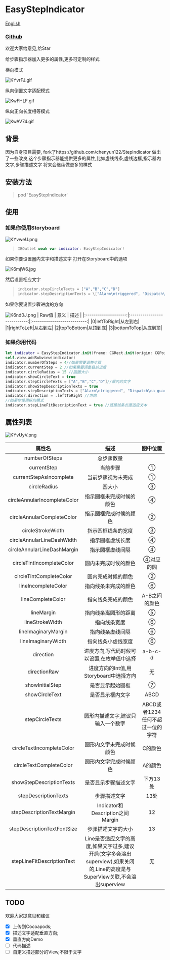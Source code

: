 # EasyStepIndicator

[English](https://github.com/pengzishang/EasyStepIndicator/blob/master/README_EN.md)

<h3 align="left"><a href="https://github.com/pengzishang/EasyStepIndicator" target="_blank">Github</a></h3>
欢迎大家给意见,给Star

给步骤指示器加入更多的属性,更多可定制的样式

横向模式

<img src="https://s2.ax1x.com/2019/10/23/KYvrFJ.gif" alt="KYvrFJ.gif" border="0" />

纵向倒置文字适配模式

<img src="https://s2.ax1x.com/2019/10/25/KwFHLF.gif" alt="KwFHLF.gif" border="0" />

纵向正向长度相等模式

<img src="https://s2.ax1x.com/2019/10/25/KwAV74.gif" alt="KwAV74.gif" border="0" />

## 背景

因为自身项目需要,
fork了https://github.com/chenyun122/StepIndicator 
做出了一些改良,这个步骤指示器能提供更多的属性,比如虚线线条,虚线边框,指示器内文字,步骤描述文字
将来会继续做更多的样式

## 安装方法

> pod 'EasyStepIndicator'

## 使用
### 如果你使用Storyboard

<img src="https://s2.ax1x.com/2019/10/23/KYvweU.png" alt="KYvweU.png" border="0" />

> ```swift
> IBOutlet weak var indicator: EasyStepIndicator!
> ```
 如果你要设置圈内文字和描述文字
 打开在Storyboard中的选项

![K6mjW6.jpg](https://s2.ax1x.com/2019/10/28/K6mjW6.jpg)

然后设置相应文字

> ```swift
> indicator.stepCircleTexts = ["A","B","C","D"]
> indicator.stepDescriptionTexts = \["Alarm\ntriggered", "Dispatch\na guard", "Track\nprogress", "Finishes\ninvestigation", "Site\nsecured"]
> ```

如果你要设置步骤进度的方向

![K6nd0J.png](https://s2.ax1x.com/2019/10/28/K6nd0J.png)
| Raw值 | 意义 | 描述  |
|:--------------------:|:---------------------------:|:---------------------------:|
|0|leftToRight|从左到右|
|1|rightToLeft|从右到左|
|2|topToBottom|从顶到底|
|3|bottomToTop|从底到顶|


### 如果你用代码
```swift
let indicator = EasyStepIndicator.init(frame: CGRect.init(origin: CGPoint.init(x: 0, y: 0), size: CGSize.init(width:300, height: 300)))
self.view.addSubview(indicator)
indicator.numberOfSteps = 4//如果需要调整步骤
indicator.currentStep = 2 //如果需要调整目前进度
indicator.circleRadius = 15 //圆圈大小
indicator.showCircleText = true
indicator.stepCircleTexts = ["A","B","C","D"]//框内的文字
indicator.showStepDescriptionTexts = true
indicator.stepDescriptionTexts = ["Alarm\ntriggered", "Dispatch\na guard", "Track\nprogress", "Finishes\ninvestigation", "Site\nsecured"]//圆下的描述文字
indicator.direction = .leftToRight //方向
//如果你使用纵向模式
indicator.stepLineFitDescriptionText = true //连接线条长度适应文本
```


## 属性列表

<img src="https://s2.ax1x.com/2019/10/23/KYvUyV.png" alt="KYvUyV.png" border="0" />

| 属性名 | 描述  | 图中位置 |
|:--------------------:|:---------------------------:|:----------------------------:|
| numberOfSteps | 总步骤数量 ||
| currentStep | 当前步骤 |①|
| currentStepAsIncomplete| 当前步骤视为未完成|①|
| circleRadius| 圆大小|③|
| circleAnnularIncompleteColor | 指示圆框未完成时候的颜色|④|
| circleAnnularCompleteColor| 指示圆框完成时候的颜色|②|
| circleStrokeWidth| 指示圆框线条的宽度|③|
| circleAnnularLineDashWidth| 指示圆框虚线长度|④|
| circleAnnularLineDashMargin| 指示圆框虚线间隔|④|
| circleTintIncompleteColor| 圆内未完成时候的颜色|④对应的圆|
| circleTintCompleteColor| 圆内完成时候的颜色|②|
| lineIncompleteColor| 指向线条未完成的颜色|⑥|
| lineCompleteColor| 指向线条完成的颜色|A-B之间的颜色|
| lineMargin| 指向线条离圆形的距离|⑤|
| lineStrokeWidth| 指向线条宽度|⑥|
| lineImaginaryMargin| 指向线条虚线间隔|⑥|
| lineImaginaryWidth| 指向线条小虚线宽度|⑥|
| direction|进度方向,写代码时候可以设置,在枚举值中选择|a-b-c-d|
| directionRaw|进度方向的Int值,用Storyboard中选择方向|无|
| showInitialStep| 是否显示起始圆框|⑦|
| showCircleText| 是否显示框内文字|ABCD|
| stepCircleTexts| 圆形内描述文字,建议只输入一个数字|ABCD或者1234任何不超过一位的字符|
| circleTextIncompleteColor| 圆形内文字未完成时候颜色|C的颜色|
| circleTextCompleteColor| 圆形内文字完成时候颜色|A的颜色|
| showStepDescriptionTexts| 是否显示步骤描述文字|下方13处|
| stepDescriptionTexts| 步骤描述文字|13处|
| stepDescriptionTextMargin| Indicator和Description之间Margin|12|
| stepDescriptionTextFontSize| 步骤描述文字的大小|13|
| stepLineFitDescriptionText | Line是否适应文字的高度,如果文字过多,建议开启(文字多会溢出superview),如果关闭的,Line的高度是与SuperView关联,不会溢出superview |无|


## TODO
欢迎大家提意见和建议

- [x] 上传到Cocoapods;
- [x] 描述文字适配垂直方向;
- [x] 垂直方向Demo
- [ ] 代码描述
- [ ] 自定义描述部分的View,不限于文字
